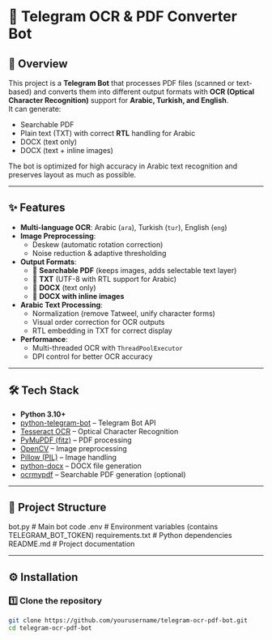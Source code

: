 # 📄 Telegram OCR & PDF Converter Bot

## 📌 Overview
This project is a **Telegram Bot** that processes PDF files (scanned or text-based) and converts them into different output formats with **OCR (Optical Character Recognition)** support for **Arabic, Turkish, and English**.  
It can generate:
- Searchable PDF
- Plain text (TXT) with correct **RTL** handling for Arabic
- DOCX (text only)
- DOCX (text + inline images)

The bot is optimized for high accuracy in Arabic text recognition and preserves layout as much as possible.

---

## ✨ Features
- **Multi-language OCR**: Arabic (`ara`), Turkish (`tur`), English (`eng`)
- **Image Preprocessing**:
  - Deskew (automatic rotation correction)
  - Noise reduction & adaptive thresholding
- **Output Formats**:
  - 📄 **Searchable PDF** (keeps images, adds selectable text layer)
  - 📜 **TXT** (UTF-8 with RTL support for Arabic)
  - 📝 **DOCX** (text only)
  - 📝 **DOCX with inline images**
- **Arabic Text Processing**:
  - Normalization (remove Tatweel, unify character forms)
  - Visual order correction for OCR outputs
  - RTL embedding in TXT for correct display
- **Performance**:
  - Multi-threaded OCR with `ThreadPoolExecutor`
  - DPI control for better OCR accuracy

---

## 🛠 Tech Stack
- **Python 3.10+**
- [python-telegram-bot](https://python-telegram-bot.org/) – Telegram Bot API
- [Tesseract OCR](https://github.com/tesseract-ocr/tesseract) – Optical Character Recognition
- [PyMuPDF (fitz)](https://pymupdf.readthedocs.io/) – PDF processing
- [OpenCV](https://opencv.org/) – Image preprocessing
- [Pillow (PIL)](https://python-pillow.org/) – Image handling
- [python-docx](https://python-docx.readthedocs.io/) – DOCX file generation
- [ocrmypdf](https://ocrmypdf.readthedocs.io/) – Searchable PDF generation (optional)

---

## 📂 Project Structure
bot.py # Main bot code
.env # Environment variables (contains TELEGRAM_BOT_TOKEN)
requirements.txt # Python dependencies
README.md # Project documentation

---

## ⚙️ Installation

### 1️⃣ Clone the repository
```bash
git clone https://github.com/yourusername/telegram-ocr-pdf-bot.git
cd telegram-ocr-pdf-bot
